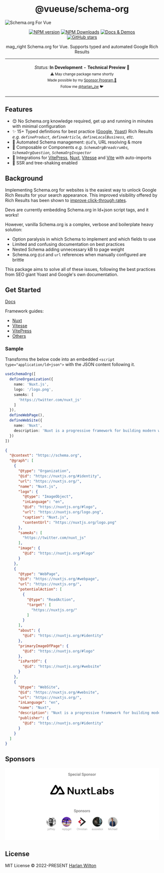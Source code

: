 <h1 align='center'>@vueuse/schema-org</h1>
<img src="https://repository-images.githubusercontent.com/474912715/7ed079d6-25ed-499b-9b63-9f86a43176f5" alt="Schema.org For Vue">

<p align="center">
<a href="https://www.npmjs.com/package/@vueuse/schema-org" target="__blank"><img src="https://img.shields.io/npm/v/@vueuse/schema-org?color=2B90B6&label=" alt="NPM version"></a>
<a href="https://www.npmjs.com/package/@vueuse/schema-org" target="__blank"><img alt="NPM Downloads" src="https://img.shields.io/npm/dm/@vueuse/schema-org?color=349dbe&label="></a>
<a href="https://vue-schema-org.netlify.app/" target="__blank"><img src="https://img.shields.io/static/v1?label=&message=docs%20%26%20demos&color=45b8cd" alt="Docs & Demos"></a>
<br>
<a href="https://github.com/@vueuse/schema-org" target="__blank"><img alt="GitHub stars" src="https://img.shields.io/github/stars/@vueuse/schema-org?style=social"></a>
</p>

<p align="center">
mag_right Schema.org for Vue. Supports typed and automated Google Rich Results
</p>

<p align="center">
<table>
<tbody>
<td align="center">
<img width="2000" height="0" /><br>
<i>Status:</i> <b>In Development - Technical Preview 🔨</b><br>
<sub>⚠️ May change package name shortly</sub><br>
<sub>Made possible by my <a href="https://github.com/sponsors/harlan-zw">Sponsor Program 💖</a><br> Follow me <a href="https://twitter.com/harlan_zw">@harlan_zw</a> 🐦</sub><br>
<img width="2000" height="0" />
</td>
</tbody>
</table>
</p>

## Features

- 😊 No Schema.org knowledge required, get up and running in minutes with minimal configuration
- ✨  15+ Typed definitions for best practice ([Google](https://developers.google.com/search/docs/advanced/structured-data/search-gallery), [Yoast](https://developer.yoast.com/features/schema/overview)) Rich Results _e.g. `defineProduct`, `defineArticle`, `defineLocalBusiness`, etc._
- 🧙 Automated Schema management: `@id`'s, URL resolving & more
- 🍞 Composable or Components _e.g. `SchemaOrgBreadcrumbs`, `SchemaOrgQuestion`, `SchemaOrgInspector`_
- 🤝 Integrations for [VitePress](https://vitepress.vue.com), [Nuxt](https://nuxtjs.org/), [Vitesse](https://nuxtjs.org/) and [Vite](https://vitejs.dev/) with auto-imports
- 🌳 SSR and tree-shaking enabled

## Background

Implementing Schema.org for websites is the easiest way to unlock Google Rich Results for your search appearance.
This improved visibility offered by Rich Results has been shown to [improve click-through rates](https://simplifiedsearch.net/case-study-the-impact-of-rich-results-on-impressions-clicks-and-organic-traffic/).

Devs are currently embedding Schema.org in ld+json script tags, and it works!

However, vanilla Schema.org is a complex, verbose and boilerplate heavy solution:
- Option paralysis in which Schema to implement and which fields to use
- Limited and confusing documentation on best practices
- Nested Schema adding unnecessary kB to page weight
- Schema.org `@id` and `url` references when manually configured are brittle

This package aims to solve all of these issues, following the best practices from SEO giant Yoast and Google's own documentation.

## Get Started

[Docs](https://vue-schema-org.netlify.app/guide/)

Framework guides:
- [Nuxt](https://vue-schema-org.netlify.app/guide/setup/nuxt.html)
- [Vitesse](https://vue-schema-org.netlify.app/guide/setup/vitesse.html)
- [VitePress](https://vue-schema-org.netlify.app/guide/setup/vitepress.html)
- [Others](https://vue-schema-org.netlify.app/guide/setup/other-frameworks.html)

### Sample

Transforms the below code into an embedded `<script type="application/ld+json">` with the JSON content following it.

```ts
useSchemaOrg([
  defineOrganization({
    name: 'Nuxt.js',
    logo: '/logo.png',
    sameAs: [
      'https://twitter.com/nuxt_js'
    ]
  }),
  defineWebPage(),
  defineWebSite({
    name: 'Nuxt',
    description: 'Nuxt is a progressive framework for building modern web applications with Vue.js',
  })
])
```

```json
{
  "@context": "https://schema.org",
  "@graph": [
    {
      "@type": "Organization",
      "@id": "https://nuxtjs.org/#identity",
      "url": "https://nuxtjs.org/",
      "name": "Nuxt.js",
      "logo": {
        "@type": "ImageObject",
        "inLanguage": "en",
        "@id": "https://nuxtjs.org/#logo",
        "url": "https://nuxtjs.org/logo.png",
        "caption": "Nuxt.js",
        "contentUrl": "https://nuxtjs.org/logo.png"
      },
      "sameAs": [
        "https://twitter.com/nuxt_js"
      ],
      "image": {
        "@id": "https://nuxtjs.org/#logo"
      }
    },
    {
      "@type": "WebPage",
      "@id": "https://nuxtjs.org/#webpage",
      "url": "https://nuxtjs.org/",
      "potentialAction": [
        {
          "@type": "ReadAction",
          "target": [
            "https://nuxtjs.org/"
          ]
        }
      ],
      "about": {
        "@id": "https://nuxtjs.org/#identity"
      },
      "primaryImageOfPage": {
        "@id": "https://nuxtjs.org/#logo"
      },
      "isPartOf": {
        "@id": "https://nuxtjs.org/#website"
      }
    },
    {
      "@type": "WebSite",
      "@id": "https://nuxtjs.org/#website",
      "url": "https://nuxtjs.org/",
      "inLanguage": "en",
      "name": "Nuxt",
      "description": "Nuxt is a progressive framework for building modern web applications with Vue.js",
      "publisher": {
        "@id": "https://nuxtjs.org/#identity"
      }
    }
  ]
}
```


## Sponsors

<p align="center">
  <a href="https://raw.githubusercontent.com/harlan-zw/static/main/sponsors.svg">
    <img src='https://raw.githubusercontent.com/harlan-zw/static/main/sponsors.svg'/>
  </a>
</p>


## License

MIT License © 2022-PRESENT [Harlan Wilton](https://github.com/harlan-zw)
